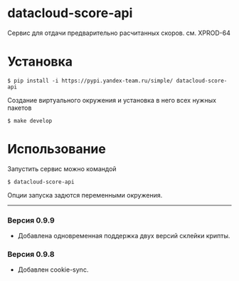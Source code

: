 # datacloud-score-api

Сервис для отдачи предварительно расчитанных скоров. см. XPROD-64

# Установка
```
$ pip install -i https://pypi.yandex-team.ru/simple/ datacloud-score-api
```

Создание виртуального окружения и установка в него всех нужных пакетов
```
$ make develop
```

# Использование

Запустить сервис можно командой
```
$ datacloud-score-api
```

Опции запуска задются переменными окружения.


---

### Версия 0.9.9

- Добавлена одновременная поддержка двух версий склейки крипты.

### Версия 0.9.8

- Добавлен cookie-sync.
